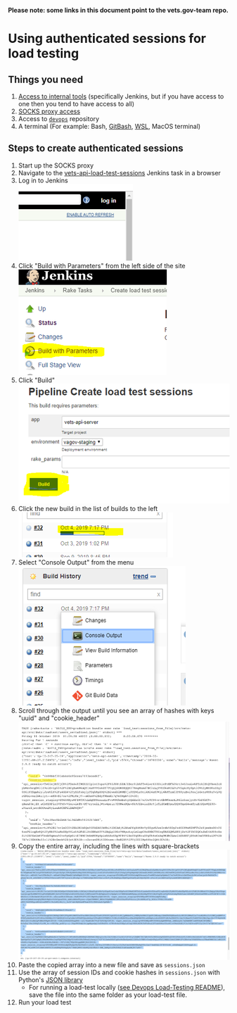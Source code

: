 __Please note: some links in this document point to the vets.gov-team repo.__

# Using authenticated sessions for load testing

## Things you need
1. [Access to internal tools](https://github.com/department-of-veterans-affairs/va.gov-team/blob/master/platform/working-with-vsp/onboarding/request-access-to-tools.md) (specifically Jenkins, but if you have access to one then you tend to have access to all)
1. [SOCKS proxy access](https://github.com/department-of-veterans-affairs/vets.gov-team/blob/master/Practice%20Areas/Engineering/Internal%20Tools.md#configure-the-socks-proxy)
1. Access to [`devops`](https://github.com/department-of-veterans-affairs/devops) repository
1. A terminal (For example: Bash, [GitBash](https://gitforwindows.org/), [WSL](https://docs.microsoft.com/en-us/windows/wsl/install-win10), MacOS terminal)

## Steps to create authenticated sessions
1. Start up the SOCKS proxy
1. Navigate to the [vets-api-load-test-sessions](http://jenkins.vfs.va.gov/job/rake_tasks/job/vets-api-load-test-sessions/) Jenkins task in a browser
1. Log in to Jenkins  
    ![Jenkins log in example][jenkins-login]
1. Click "Build with Parameters" from the left side of the site  
    ![Jenkins build with parameters example][jenkins-build-with-parameters]
1. Click "Build"  
    ![Jenkins build example][jenkins-build]
1. Click the new build in the list of builds to the left  
    ![Jenkins click the build example][jenkins-click-the-build]  
1. Select "Console Output" from the menu  
    ![Jenkins console output example][jenkins-console-output]
1. Scroll through the output until you see an array of hashes with keys "uuid" and "cookie_header"  
    ![Jenkins session cookie output example][jenkins-session-cookie-output]
1. Copy the entire array, including the lines with square-brackets  
    ![Jenkins session cookie output selection example][jenkins-session-cookie-output-selected]
1. Paste the copied array into a new file and save as `sessions.json`
1. Use the array of session IDs and cookie hashes in `sessions.json` with Python's [JSON library](https://docs.python.org/3/library/json.html)
    * For running a load-test locally ([see Devops Load-Testing README](https://github.com/department-of-veterans-affairs/devops/tree/master/loadtest/README.md)), save the file into the same folder as your load-test file.
1. Run your load test

[jenkins-login]: images/load-test-tutorials/jenkins-login.png
[jenkins-build-with-parameters]: images/load-test-tutorials/jenkins-build-with-parameters.png
[jenkins-build]: images/load-test-tutorials/jenkins-build.png
[jenkins-click-the-build]: images/load-test-tutorials/jenkins-click-the-build.png
[jenkins-console-output]: images/load-test-tutorials/jenkins-console-output.png
[jenkins-session-cookie-output]: images/load-test-tutorials/jenkins-session-cookie-output.png
[jenkins-session-cookie-output-selected]: images/load-test-tutorials/jenkins-session-cookie-output-selected.png
